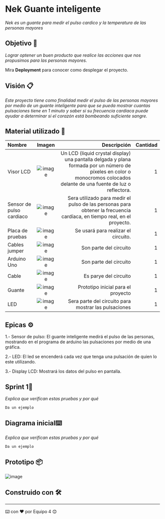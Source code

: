 # Nek Guante inteligente

_Nek es un guante para medir el pulso cardico y la temperatura de las personas mayores_

## Objetivo 🚀

_Lograr optener un buen producto que realice las acciones que nos propusimos para las personas mayores._

Mira **Deployment** para conocer como desplegar el proyecto.


## Visión 📋

_Este proyecto tiene como finalidad medir el pulso de las personas mayores por medio de un guante inteligente para que se pueda mostrar cuantas pulsaciones tiene en 1 minuto y saber si su frecuencia cardiaca puede ayudar a determinar si el corazón está bombeando suficiente sangre._

## Material utilizado 🔧

| Nombre |  Imagen | Descripción | Cantidad | 
| :---         |     :---:      |          ---: |       ---: |
| Visor LCD   | ![image](https://user-images.githubusercontent.com/80369054/173699668-76e4703f-cbea-4009-903c-d10d63ba1bb5.png)|Un LCD (liquid crystal display) una pantalla delgada y plana formada por un número de píxeles en color o monocromos colocados delante de una fuente de luz o reflectora.    |       1 |
| Sensor de pulso cardiaco   | ![image](https://user-images.githubusercontent.com/80369054/173700441-4970d2a4-3b3c-45f0-ac1f-100021e835c4.png)     | Sera utilizado para medir el pulso de las personas para obtener la frecuencia cardíaca, en tiempo real, en el proyecto.    |      1 |
| Placa de pruebas     | ![image](https://user-images.githubusercontent.com/80369054/173700581-fb88b3ca-80a7-4a99-91e2-e18a7c9db920.png)| Se usará para realizar el circuito.     |       1 |
| Cables jumper    | ![image](https://user-images.githubusercontent.com/80369054/173700664-17c86f8f-e01b-4c69-9a0e-3bbe1ef021c2.png)     |Son parte del circuito     |      1 |
| Arduino Uno    | ![image](https://user-images.githubusercontent.com/80369054/173700791-49503c38-92bf-4e2d-a558-9062e92ce779.png)     |Son parte del circuito   |     1 |
| Cable     | ![image](https://user-images.githubusercontent.com/80369054/173700866-c17b8071-de85-4803-a0e1-17754eaf6605.png)     | Es parye del circuito    |       1 |
| Guante   | ![image](https://user-images.githubusercontent.com/80369054/173700949-1c4f7543-0271-4df6-be2f-e1c5b5736ad3.png)    | Prototipo inicial para el proyecto    |       1 |
| LED   | ![image](https://user-images.githubusercontent.com/80369054/173701052-c63d6cc8-c752-4067-a071-b3914c7f7969.png)      | Sera parte del circuito para mostrar las pulsaciones    |       1 |

## Epicas ⚙️

1.- Sensor de pulso: El guante inteligente medirá el pulso de las personas, mostrando en el programa de arduino las pulsaciones por medio de una gráfica.

2.- LED: El led se encenderá cada vez que tenga una pulsación de quien lo este utilizando.

3.- Display LCD: Mostrará los datos del pulso en pantalla.

## Sprint 1🔩

_Explica que verifican estas pruebas y por qué_

```
Da un ejemplo
```

## Diagrama inicial⌨️

_Explica que verifican estas pruebas y por qué_

```
Da un ejemplo
```

## Prototipo 📦

![image](https://user-images.githubusercontent.com/80369054/173702317-bf300f4a-4cd9-4ca7-b139-8565189825a6.png)


## Construido con 🛠️


---
⌨️ con ❤️ por Equipo 4 😊
